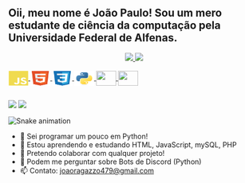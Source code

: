 ## Oii, meu nome é João Paulo! Sou um mero estudante de ciência da computação pela Universidade Federal de Alfenas. 

<div align="center">
  <a href="https://github.com/joaoragazzo">
  <img height="160em" src="https://github-readme-stats.vercel.app/api?username=joaoragazzo&show_icons=true&theme=dracula&include_all_commits=true&count_private=true"/>
  <img height="160em" src="https://github-readme-stats.vercel.app/api/top-langs/?username=joaoragazzo&layout=compact&langs_count=7&theme=dracula"/>
</div>

<div style="display: inline_block; border-bottom: 40em"><br>
  <img align="center"  height="30" width="40" src="https://raw.githubusercontent.com/devicons/devicon/master/icons/javascript/javascript-plain.svg">
  <img align="center"  height="30" width="40" src="https://raw.githubusercontent.com/devicons/devicon/master/icons/html5/html5-original.svg">
  <img align="center"  height="30" width="40" src="https://raw.githubusercontent.com/devicons/devicon/master/icons/css3/css3-original.svg">
  <img align="center"  height="30" width="40" src="https://raw.githubusercontent.com/devicons/devicon/master/icons/python/python-original.svg">
  <img align="center"  height="30" width="40" src="https://raw.githubusercontent.com/devicons/devicon/master/icons/python/c-original.svg">
  <img align="center"  height="30" width="40" src="https://raw.githubusercontent.com/devicons/devicon/master/icons/python/cpp-original.svg">
 </div> 
  
  ##
  
 <a href="https://discord.gg/NW8gphsTHC" target="_blank"><img src="https://img.shields.io/badge/Discord-7289DA?style=for-the-badge&logo=discord&logoColor=white" target="_blank"></a> 
  <a href = "mailto:joaoragazzo479@gmail.com"><img src="https://img.shields.io/badge/-Gmail-%23333?style=for-the-badge&logo=gmail&logoColor=white" target="_blank"></a>
 
  ![Snake animation](https://github.com/joaoragazzo/joaoragazzo/blob/output/github-contribution-grid-snake.svg)
 
</div>

- 🔭 Sei programar um pouco em Python!
- 🌱 Estou aprendendo e estudando HTML, JavaScript, mySQL, PHP
- 👯 Pretendo colaborar com qualquer projeto!
- 💬 Podem me perguntar sobre Bots de Discord (Python)
- 📫 Contato: joaoragazzo479@gmail.com

